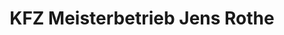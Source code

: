 ---
title: "KFZ Meisterbetrieb Jens Rothe"
url: /neustadt-in-sachsen/kfz-meisterbetrieb-jens-rothe/
shop: Autowerkstatt
---